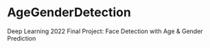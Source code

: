# AgeGenderDetection
Deep Learning 2022 Final Project: Face Detection with Age &amp; Gender Prediction
